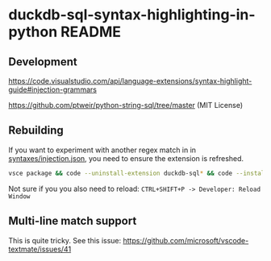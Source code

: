 # duckdb-sql-syntax-highlighting-in-python README


## Development

https://code.visualstudio.com/api/language-extensions/syntax-highlight-guide#injection-grammars

https://github.com/ptweir/python-string-sql/tree/master (MIT License)

## Rebuilding
If you want to experiment with another regex match in in [syntaxes/injection.json](./syntaxes/injection.json?plain=1#L4), you need to ensure the extension is refreshed.

```sh
vsce package && code --uninstall-extension duckdb-sql* && code --install-extension duckdb-sql*`
```
Not sure if you you also need to reload:
`CTRL+SHIFT+P -> Developer: Reload Window`

## Multi-line match support
This is quite tricky. See this issue: https://github.com/microsoft/vscode-textmate/issues/41